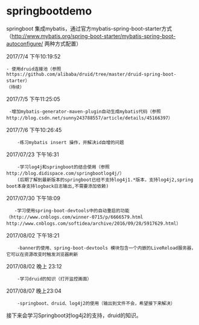 # springbootdemo

springboot 集成mybatis，通过官方mybatis-spring-boot-starter方式（http://www.mybatis.org/spring-boot-starter/mybatis-spring-boot-autoconfigure/   两种方式配置）

2017/7/4 下午10:19:52 
    
    - 使用druid连接池（参照https://github.com/alibaba/druid/tree/master/druid-spring-boot-starter）
    （待续）
2017/7/5 下午11:25:05
     
     -增加mybatis-generator-maven-plugin自动生成mybatis代码（参照http://blog.csdn.net/sunny243788557/article/details/45166397）
2017/7/6 下午10:26:45

        -练习mybatis insert 操作，并解决id自增的问题
2017/07/23 下午16:31
        
        -学习log4j和springboot的结合使用（参照http://blog.didispace.com/springbootlog4j/）
        (后期了解到最新版本的springboot已经不支持log4j1.*版本，支持log4j2,spring boot本身支持logback日志输出,不需要添加依赖)
  2017/07/30 下午18:09
       
       -学习使用spring-boot-devtools中的自动重启的功能（http://www.cnblogs.com/winner-0715/p/6666579.html http://www.cnblogs.com/softidea/archive/2016/09/28/5917629.html）
       
        
  2017/08/02 下午18:21
  
        -banner的使用、spring-boot-devtools	模块包含一个内嵌的LiveReload服务器，它可以在资源改变时触发浏览器刷新
  2017/08/02 晚上 23:12 
  
        -学习druid的知识（打开监控画面）
  2017/08/07 晚上23:04
  
        -springboot、druid、log4j2的使用（输出到文件不会，希望接下来解决）
   接下来会学习Springboot对log4j2的支持，druid的知识。
   